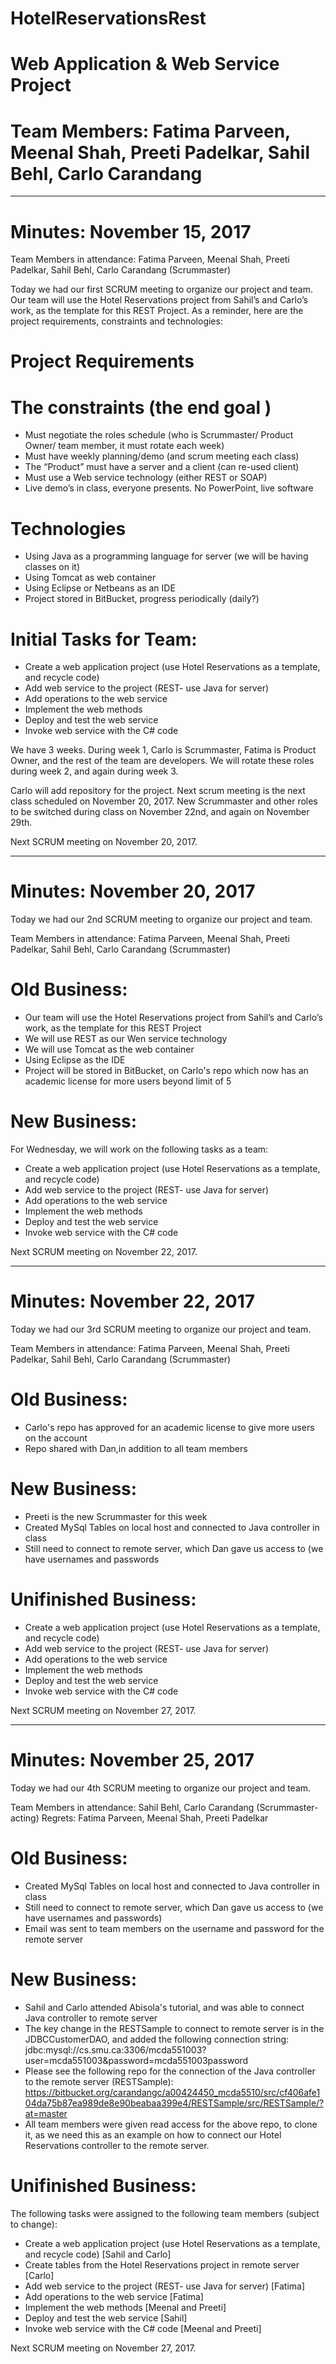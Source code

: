# HotelReservationsRest

# Web Application & Web Service Project

# Team Members: Fatima Parveen, Meenal Shah, Preeti Padelkar, Sahil Behl, Carlo Carandang

____________________________
# Minutes: November 15, 2017

Team Members in attendance: Fatima Parveen, Meenal Shah, Preeti Padelkar, Sahil Behl, Carlo Carandang (Scrummaster)

Today we had our first SCRUM meeting to organize our project and team. Our team will use the Hotel Reservations project from Sahil’s and Carlo’s work, as the template for this REST Project. As a reminder, here are the project requirements, constraints and technologies:

# Project Requirements
# The constraints (the end goal ) 
* Must negotiate the roles schedule (who is Scrummaster/ Product Owner/ team member, it must rotate each week) 
* Must have weekly planning/demo (and scrum meeting each class) 
* The “Product” must have a server and a client (can re-used client) 
* Must use a Web service technology (either REST or SOAP)
* Live demo’s in class, everyone presents.  No PowerPoint, live software

# Technologies
* Using Java as a programming language for server (we will be having classes on it) 
* Using Tomcat as web container
* Using Eclipse or Netbeans as an IDE
* Project stored in BitBucket, progress periodically (daily?)

# Initial Tasks for Team:
* Create a web application project (use Hotel Reservations as a template, and recycle code)
* Add web service to the project (REST- use Java for server)
* Add operations to the web service
* Implement the web methods
* Deploy and test the web service
* Invoke web service with the C# code

We have 3 weeks. During week 1, Carlo is Scrummaster, Fatima is Product Owner, and the rest of the team are developers. We will rotate these roles during week 2, and again during week 3.

Carlo will add repository for the project. Next scrum meeting is the next class scheduled on November 20, 2017. New Scrummaster and other roles to be switched during class on November 22nd, and again on November 29th.

Next SCRUM meeting on November 20, 2017.

____________________________
# Minutes: November 20, 2017
Today we had our 2nd SCRUM meeting to organize our project and team.

Team Members in attendance: Fatima Parveen, Meenal Shah, Preeti Padelkar, Sahil Behl, Carlo Carandang (Scrummaster)

# Old Business:
* Our team will use the Hotel Reservations project from Sahil’s and Carlo’s work, as the template for this REST Project
* We will use REST as our Wen service technology
* We will use Tomcat as the web container
* Using Eclipse as the IDE
* Project will be stored in BitBucket, on Carlo's repo which now has an academic license for more users beyond limit of 5

# New Business:
For Wednesday, we will work on the following tasks as a team:

* Create a web application project (use Hotel Reservations as a template, and recycle code)
* Add web service to the project (REST- use Java for server)
* Add operations to the web service
* Implement the web methods
* Deploy and test the web service
* Invoke web service with the C# code

Next SCRUM meeting on November 22, 2017.

____________________________
# Minutes: November 22, 2017
Today we had our 3rd SCRUM meeting to organize our project and team.

Team Members in attendance: Fatima Parveen, Meenal Shah, Preeti Padelkar, Sahil Behl, Carlo Carandang (Scrummaster)

# Old Business:
* Carlo's repo has approved for an academic license to give more users on the account
* Repo shared with Dan,in addition to all team members

# New Business:
* Preeti is the new Scrummaster for this week
* Created MySql Tables on local host and connected to Java controller in class
* Still need to connect to remote server, which Dan gave us access to (we have usernames and passwords

# Unifinished Business:
* Create a web application project (use Hotel Reservations as a template, and recycle code)
* Add web service to the project (REST- use Java for server)
* Add operations to the web service
* Implement the web methods
* Deploy and test the web service
* Invoke web service with the C# code

Next SCRUM meeting on November 27, 2017.

____________________________
# Minutes: November 25, 2017
Today we had our 4th SCRUM meeting to organize our project and team.

Team Members in attendance: Sahil Behl, Carlo Carandang (Scrummaster-acting)
Regrets: Fatima Parveen, Meenal Shah, Preeti Padelkar

# Old Business:
* Created MySql Tables on local host and connected to Java controller in class
* Still need to connect to remote server, which Dan gave us access to (we have usernames and passwords)
* Email was sent to team members on the username and password for the remote server

# New Business:
* Sahil and Carlo attended Abisola's tutorial, and was able to connect Java controller to remote server
* The key change in the RESTSample to connect to remote server is in the JDBCCustomerDAO, and added the following connection string: jdbc:mysql://cs.smu.ca:3306/mcda551003?user=mcda551003&password=mcda551003password
* Please see the following repo for the connection of the Java controller to the remote server (RESTSample): https://bitbucket.org/carandangc/a00424450_mcda5510/src/cf406afe104da75b87ea989de8e90beabaa399e4/RESTSample/src/RESTSample/?at=master
* All team members were given read access for the above repo, to clone it, as we need this as an example on how to connect our Hotel Reservations controller to the remote server.

# Unifinished Business:
The following tasks were assigned to the following team members (subject to change):
* Create a web application project (use Hotel Reservations as a template, and recycle code) [Sahil and Carlo]
* Create tables from the Hotel Reservations project in remote server [Carlo]
* Add web service to the project (REST- use Java for server) [Fatima]
* Add operations to the web service [Fatima]
* Implement the web methods [Meenal and Preeti]
* Deploy and test the web service [Sahil]
* Invoke web service with the C# code [Meenal and Preeti]

Next SCRUM meeting on November 27, 2017.

